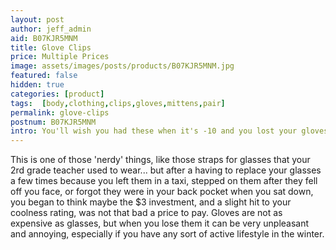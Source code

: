 ```yaml
---
layout: post
author: jeff_admin
aid: B07KJR5MNM
title: Glove Clips
price: Multiple Prices
image: assets/images/posts/products/B07KJR5MNM.jpg
featured: false
hidden: true
categories: [product]
tags:  [body,clothing,clips,gloves,mittens,pair]
permalink: glove-clips
postnum: B07KJR5MNM
intro: You'll wish you had these when it's -10 and you lost your gloves.
---
```


This is one of those 'nerdy' things, like those straps for glasses that your 2rd grade teacher used to wear... but after a having to replace your glasses a few times because you left them in a taxi, stepped on them after they fell off you face, or forgot they were in your back pocket when you sat down, you began to think maybe the $3 investment, and a slight hit to your coolness rating, was not that bad a price to pay.  Gloves are not as expensive as glasses, but when you lose them it can be very unpleasant and annoying, especially if you have any sort of active lifestyle in the winter.
